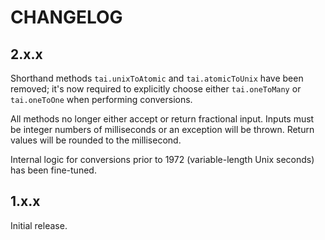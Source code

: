 # CHANGELOG

## 2.x.x

Shorthand methods `tai.unixToAtomic` and `tai.atomicToUnix` have been removed; it's now required to explicitly choose either `tai.oneToMany` or `tai.oneToOne` when performing conversions.

All methods no longer either accept or return fractional input. Inputs must be integer numbers of milliseconds or an exception will be thrown. Return values will be rounded to the millisecond.

Internal logic for conversions prior to 1972 (variable-length Unix seconds) has been fine-tuned.

## 1.x.x

Initial release.
